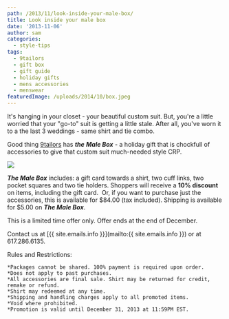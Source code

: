 ```yaml
---
path: /2013/11/look-inside-your-male-box/
title: Look inside your male box
date: '2013-11-06'
author: sam
categories:
  - style-tips
tags:
  - 9tailors
  - gift box
  - gift guide
  - holiday gifts
  - mens accessories
  - menswear
featuredImage: /uploads/2014/10/box.jpeg
---
```

It's hanging in your closet - your beautiful custom suit. But, you're a little worried that your "go-to" suit is getting a little stale. After all, you've worn it to a the last 3 weddings - same shirt and tie combo.

Good thing [9tailors](http://www.9tailors.com/) has **_the_** _**Male Box**_ - a holiday gift that is chockfull of accessories to give that custom suit much-needed style CRP.

[![](http://4.bp.blogspot.com/-oZC3ZIhGc1g/UnqIou3UYmI/AAAAAAAASAs/_-5MG7NFGBs/s640/male_box_2013.jpg)](http://4.bp.blogspot.com/-oZC3ZIhGc1g/UnqIou3UYmI/AAAAAAAASAs/_-5MG7NFGBs/s1600/male_box_2013.jpg)

**_The Male Box_** includes: a gift card towards a shirt, two cuff links, two pocket squares and two tie holders. Shoppers will receive a **10% discount** on items, including the gift card.  Or, if you want to purchase just the accessories, this is available for $84.00 (tax included). Shipping is available for $5.00 on **_The Male Box_**.

This is a limited time offer only. Offer ends at the end of December.

Contact us at [{{ site.emails.info }}](mailto:{{ site.emails.info }}) or at 617.286.6135.

Rules and Restrictions:

	*Packages cannot be shared. 100% payment is required upon order. 
	*Does not apply to past purchases. 
	*All accessories are final sale. Shirt may be returned for credit, remake or refund. 
	*Shirt may redeemed at any time. 
	*Shipping and handling charges apply to all promoted items.
	*Void where prohibited.
	*Promotion is valid until December 31, 2013 at 11:59PM EST.